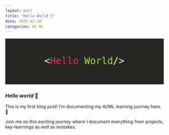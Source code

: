 ```yaml
---
layout: post
title: "Hello World 👋"
date: 2025-02-18
categories: AI ML
---
```


![img](/assets/img/blog_img/hello-world.png)

### _Hello world_ 👋

This is my first blog post! I'm documenting my AI/ML learning journey here. 🚀

Join me on this exciting journey where I document everything from projects, key-learnings as well as mistakes.
